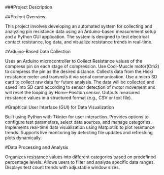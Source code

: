 ###Project Description

##Project Overview

This project involves developing an automated system for collecting and analyzing pin resistance data using an Arduino-based measurement setup and a Python GUI application. 
The system is designed to test electrical contact resistance, log data, and visualize resistance trends in real-time.

#Arduino-Based Data Collection

Uses an Arduino microcontroller to Collect Resistance values of the compress pin on each stage of compression.
Use Cool-Muscle motor(Cm2) to compress the pin as the desired distance.
Collects data from the Hioki resistance meter and transmits it via serial communication.
Use a micro SD card to collect raw data for future analysis. The data will be collected and saved into SD card according to sensor detection of motor movement and will reset the looping by Home-Position sensor.
Outputs measured resistance values in a structured format (e.g., CSV or text file).


#Graphical User Interface (GUI) for Data Visualization

Built using Python with Tkinter for user interaction.
Provides options to configure test parameters, select data sources, and manage categories.
Implements real-time data visualization using Matplotlib to plot resistance trends.
Supports live monitoring by detecting file updates and refreshing plots dynamically.

#Data Processing and Analysis

Organizes resistance values into different categories based on predefined percentage levels.
Allows users to filter and analyze specific data ranges.
Displays test count trends with adjustable window sizes.
